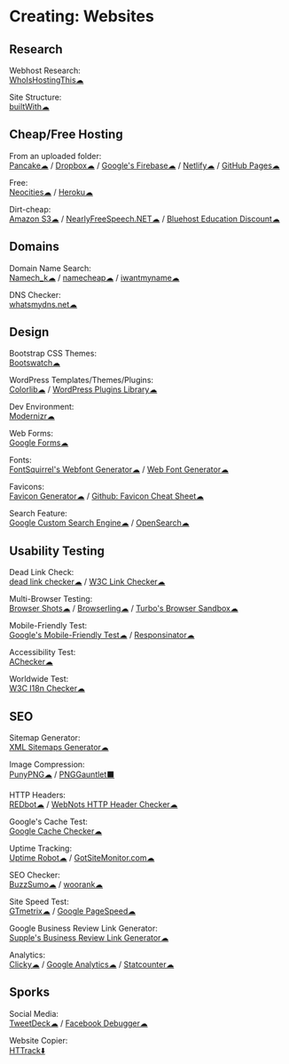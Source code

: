 # Creating: Websites

## Research

Webhost Research:  
  [WhoIsHostingThis☁](https://www.whoishostingthis.com/)
  
Site Structure:  
  [builtWith☁](https://builtwith.com/)
  
## Cheap/Free Hosting

From an uploaded folder:  
  [Pancake☁](https://www.pancake.io/) / 
  [Dropbox☁](https://www.dropbox.com/) / 
  [Google's Firebase☁](https://firebase.google.com/) / 
  [Netlify☁](https://app.netlify.com/) / 
  [GitHub Pages☁](https://pages.github.com/)
  
Free:  
  [Neocities☁](https://neocities.org/) / 
  [Heroku☁](https://www.heroku.com/)
  
Dirt-cheap:  
  [Amazon S3☁](https://aws.amazon.com/s3/) / 
  [NearlyFreeSpeech.NET☁](https://www.nearlyfreespeech.net/) / 
  [Bluehost Education Discount☁](https://www.bluehost.com/special/educationspecial)
  
## Domains

Domain Name Search:  
  [Namech_k☁](https://namechk.com/) / 
  [namecheap☁](https://www.namecheap.com/) / 
  [iwantmyname☁](https://iwantmyname.com/)
  
DNS Checker:  
  [whatsmydns.net☁](https://www.whatsmydns.net/)
  
## Design

Bootstrap CSS Themes:  
  [Bootswatch☁](https://bootswatch.com/)
  
WordPress Templates/Themes/Plugins:  
  [Colorlib☁](https://colorlib.com/wp/templates/) / 
  [WordPress Plugins Library☁](https://wordpress.org/plugins/)
  
Dev Environment:  
  [Modernizr☁](https://modernizr.com/)
  
Web Forms:  
  [Google Forms☁](http://forms.google.com/)
  
Fonts:  
  [FontSquirrel's Webfont Generator☁](https://www.fontsquirrel.com/) / 
  [Web Font Generator☁](https://www.web-font-generator.com/)
  
Favicons:  
  [Favicon Generator☁](https://realfavicongenerator.net/) / 
  [Github: Favicon Cheat Sheet☁](http://github.com/audreyr/favicon-cheat-sheet)
  
Search Feature:  
  [Google Custom Search Engine☁](https://cse.google.com/cse/) / 
  [OpenSearch☁](http://www.opensearch.org/Home)
  
## Usability Testing

Dead Link Check:  
  [dead link checker☁](https://www.deadlinkchecker.com/) / 
  [W3C Link Checker☁](https://validator.w3.org/checklink)
  
Multi-Browser Testing:  
  [Browser Shots☁](http://browsershots.org/) / 
  [Browserling☁](https://www.browserling.com/) / 
  [Turbo's Browser Sandbox☁](https://turbo.net/browsers)
  
Mobile-Friendly Test:  
  [Google's Mobile-Friendly Test☁](https://search.google.com/test/mobile-friendly) / 
  [Responsinator☁](https://www.responsinator.com/)
  
Accessibility Test:  
  [AChecker☁](https://achecker.ca/)
  
Worldwide Test:  
  [W3C I18n Checker☁](https://validator.w3.org/i18n-checker/)
  
## SEO

Sitemap Generator:  
  [XML Sitemaps Generator☁](https://www.xml-sitemaps.com/)
  
Image Compression:  
  [PunyPNG☁](http://punypng.com/) / 
  [PNGGauntlet⬛](https://pnggauntlet.com/)
  
HTTP Headers:  
  [REDbot☁](https://redbot.org/) / 
  [WebNots HTTP Header Checker☁](https://www.webnots.com/seo-tools/http-header-checker/)
  
Google's Cache Test:  
  [Google Cache Checker☁](https://www.webnots.com/seo-tools/google-cache-checker)
  
Uptime Tracking:  
  [Uptime Robot☁](https://uptimerobot.com/) / 
  [GotSiteMonitor.com☁](https://www.gotsitemonitor.com/)
  
SEO Checker:  
  [BuzzSumo☁](https://app.buzzsumo.com/) / 
  [woorank☁](https://www.woorank.com/)
  
Site Speed Test:  
  [GTmetrix☁](https://gtmetrix.com) / 
  [Google PageSpeed☁](https://developers.google.com/speed/pagespeed/insights/)
  
Google Business Review Link Generator:  
  [Supple's Business Review Link Generator☁](https://supple.com.au/tools/google-review-link-generator/)
  
Analytics:  
  [Clicky☁](https://clicky.com/) / 
  [Google Analytics☁](https://analytics.google.com/) / 
  [Statcounter☁](https://statcounter.com/)
  
## Sporks

Social Media:  
  [TweetDeck☁](https://tweetdeck.twitter.com/) / 
  [Facebook Debugger☁](https://developers.facebook.com/tools/debug/)
  
Website Copier:  
  [HTTrack⬇️](http://www.httrack.com/)
